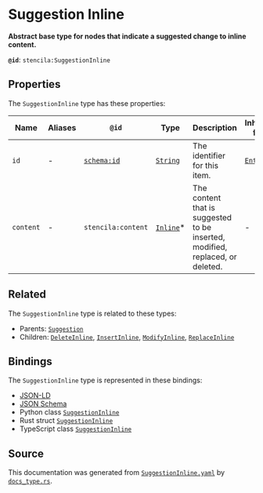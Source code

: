 # Suggestion Inline

**Abstract base type for nodes that indicate a suggested change to inline content.**

**`@id`**: `stencila:SuggestionInline`

## Properties

The `SuggestionInline` type has these properties:

| Name      | Aliases | `@id`                                | Type                                                                                              | Description                                                                   | Inherited from                                                                                   |
| --------- | ------- | ------------------------------------ | ------------------------------------------------------------------------------------------------- | ----------------------------------------------------------------------------- | ------------------------------------------------------------------------------------------------ |
| `id`      | -       | [`schema:id`](https://schema.org/id) | [`String`](https://github.com/stencila/stencila/blob/main/docs/reference/schema/data/string.md)   | The identifier for this item.                                                 | [`Entity`](https://github.com/stencila/stencila/blob/main/docs/reference/schema/other/entity.md) |
| `content` | -       | `stencila:content`                   | [`Inline`](https://github.com/stencila/stencila/blob/main/docs/reference/schema/prose/inline.md)* | The content that is suggested to be inserted, modified, replaced, or deleted. | -                                                                                                |

## Related

The `SuggestionInline` type is related to these types:

- Parents: [`Suggestion`](https://github.com/stencila/stencila/blob/main/docs/reference/schema/edits/suggestion.md)
- Children: [`DeleteInline`](https://github.com/stencila/stencila/blob/main/docs/reference/schema/edits/delete-inline.md), [`InsertInline`](https://github.com/stencila/stencila/blob/main/docs/reference/schema/edits/insert-inline.md), [`ModifyInline`](https://github.com/stencila/stencila/blob/main/docs/reference/schema/edits/modify-inline.md), [`ReplaceInline`](https://github.com/stencila/stencila/blob/main/docs/reference/schema/edits/replace-inline.md)

## Bindings

The `SuggestionInline` type is represented in these bindings:

- [JSON-LD](https://stencila.org/SuggestionInline.jsonld)
- [JSON Schema](https://stencila.org/SuggestionInline.schema.json)
- Python class [`SuggestionInline`](https://github.com/stencila/stencila/blob/main/python/python/stencila/types/suggestion_inline.py)
- Rust struct [`SuggestionInline`](https://github.com/stencila/stencila/blob/main/rust/schema/src/types/suggestion_inline.rs)
- TypeScript class [`SuggestionInline`](https://github.com/stencila/stencila/blob/main/ts/src/types/SuggestionInline.ts)

## Source

This documentation was generated from [`SuggestionInline.yaml`](https://github.com/stencila/stencila/blob/main/schema/SuggestionInline.yaml) by [`docs_type.rs`](https://github.com/stencila/stencila/blob/main/rust/schema-gen/src/docs_type.rs).